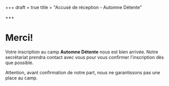 +++
draft = true
title = "Accusé de réception - Automne Détente"

+++
# Merci!

Votre inscription au camp **Automne Détente** nous est bien arrivée. Notre secrétariat prendra contact avec vous pour vous confirmer l'inscription dès que possible.

Attention, avant confirmation de notre part, nous ne garantissons pas une place au camp.
